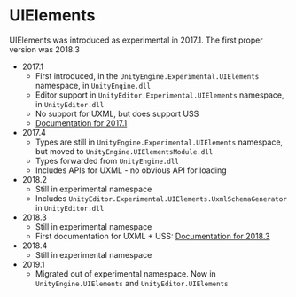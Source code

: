 # UIElements

UIElements was introduced as experimental in 2017.1. The first proper version was 2018.3

* 2017.1
  * First introduced, in the `UnityEngine.Experimental.UIElements` namespace, in `UnityEngine.dll`
  * Editor support in `UnityEditor.Experimental.UIElements` namespace, in `UnityEditor.dll`
  * No support for UXML, but does support USS
  * [Documentation for 2017.1](https://docs.unity3d.com/2017.1/Documentation/Manual/UIElements.html)
* 2017.4
  * Types are still in `UnityEngine.Experimental.UIElements` namespace, but moved to `UnityEngine.UIElementsModule.dll`
  * Types forwarded from `UnityEngine.dll`
  * Includes APIs for UXML - no obvious API for loading
* 2018.2
  * Still in experimental namespace
  * Includes `UnityEditor.Experimental.UIElements.UxmlSchemaGenerator` in `UnityEditor.dll`
* 2018.3
  * Still in experimental namespace
  * First documentation for UXML + USS: [Documentation for 2018.3](https://docs.unity3d.com/2018.3/Documentation/Manual/UIElements.html)
* 2018.4
  * Still in experimental namespace
* 2019.1
  * Migrated out of experimental namespace. Now in `UnityEngine.UIElements` and `UnityEditor.UIElements`
